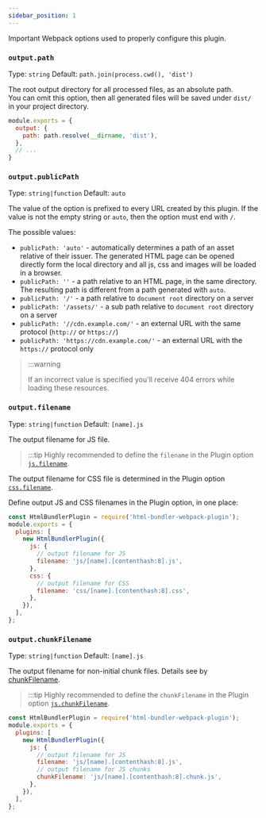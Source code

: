 ```yaml
---
sidebar_position: 1
---
```


Important Webpack options used to properly configure this plugin.

<a id="webpack-option-output" name="webpack-options-output"></a>
<a id="webpack-option-output-path" name="webpack-options-output-path"></a>

### `output.path`

Type: `string` Default: `path.join(process.cwd(), 'dist')`

The root output directory for all processed files, as an absolute path.\
You can omit this option, then all generated files will be saved under `dist/` in your project directory.

```js
module.exports = {
  output: {
    path: path.resolve(__dirname, 'dist'),
  },
  // ...
}
```


### `output.publicPath`

Type: `string|function` Default: `auto`

The value of the option is prefixed to every URL created by this plugin.
If the value is not the empty string or `auto`, then the option must end with `/`.

The possible values:

- `publicPath: 'auto'` - automatically determines a path of an asset relative of their issuer.
  The generated HTML page can be opened directly form the local directory and all js, css and images will be loaded in a browser.
- `publicPath: ''` - a path relative to an HTML page, in the same directory. The resulting path is different from a path generated with `auto`.
- `publicPath: '/'` - a path relative to `document root` directory on a server
- `publicPath: '/assets/'` - a sub path relative to `document root` directory on a server
- `publicPath: '//cdn.example.com/'` - an external URL with the same protocol (`http://` or `https://`)
- `publicPath: 'https://cdn.example.com/'` - an external URL with the `https://` protocol only

> :::warning
>
> If an incorrect value is specified you'll receive 404 errors while loading these resources.


### `output.filename`

Type: `string|function` Default: `[name].js`

The output filename for JS file.

> :::tip
> Highly recommended to define the `filename` in the Plugin option [`js.filename`](/plugin-options-js).

The output filename for CSS file is determined in the Plugin option [`css.filename`](/plugin-options-css).

Define output JS and CSS filenames in the Plugin option, in one place:

```js
const HtmlBundlerPlugin = require('html-bundler-webpack-plugin');
module.exports = {
  plugins: [
    new HtmlBundlerPlugin({
      js: {
        // output filename for JS
        filename: 'js/[name].[contenthash:8].js',
      },
      css: {
        // output filename for CSS 
        filename: 'css/[name].[contenthash:8].css',
      },
    }),
  ],
};
```


### `output.chunkFilename`

Type: `string|function` Default: `[name].js`

The output filename for non-initial chunk files. Details see by [chunkFilename](https://webpack.js.org/configuration/output/#outputchunkfilename).

> :::tip
> Highly recommended to define the `chunkFilename` in the Plugin option [`js.chunkFilename`](/plugin-options-js).


```js
const HtmlBundlerPlugin = require('html-bundler-webpack-plugin');
module.exports = {
  plugins: [
    new HtmlBundlerPlugin({
      js: {
        // output filename for JS
        filename: 'js/[name].[contenthash:8].js',
        // output filename for JS chunks
        chunkFilename: 'js/[name].[contenthash:8].chunk.js',
      },
    }),
  ],
};
```
